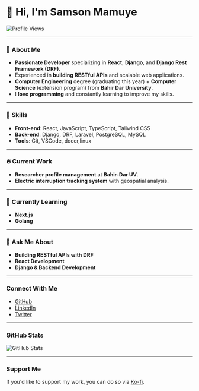 # 👋 Hi, I'm Samson Mamuye

![Profile Views](https://komarev.com/ghpvc/?username=samson360-code&label=Profile%20views&color=0e75b6&style=flat)

---

### 🚀 **About Me**
- **Passionate Developer** specializing in **React**, **Django**, and **Django Rest Framework (DRF)**.
- Experienced in **building RESTful APIs** and scalable web applications.
- **Computer Engineering** degree (graduating this year) + **Computer Science** (extension program) from **Bahir Dar University**.
- I **love programming** and constantly learning to improve my skills.

---

### 🔧 **Skills**
- **Front-end**: React, JavaScript, TypeScript, Tailwind CSS
- **Back-end**: Django, DRF, Laravel, PostgreSQL, MySQL
- **Tools**: Git, VSCode, docer,linux

---

### 🔥 **Current Work**
- **Researcher profile management** at **Bahir-Dar UV**.
- **Electric interruption tracking system** with geospatial analysis.

---

### 🌱 **Currently Learning**
- **Next.js**
- **Golang**

---

### 💬 **Ask Me About**
- **Building RESTful APIs with DRF**
- **React Development**
- **Django & Backend Development**

---

### **Connect With Me**
- [GitHub](https://github.com/samson360-code)
- [LinkedIn](https://www.linkedin.com/in/samson-mamuye)
- [Twitter](https://twitter.com/samson360_code)

---

### **GitHub Stats**
![GitHub Stats](https://github-readme-stats.vercel.app/api/top-langs?username=disamii&theme=react&hide_title=false&layout=compact&langs_count=6&hide_progress=false&card_width=400&hide=html,jupyter%20notebook)



---

### **Support Me**
If you'd like to support my work, you can do so via [Ko-fi](https://ko-fi.com/samson_).

